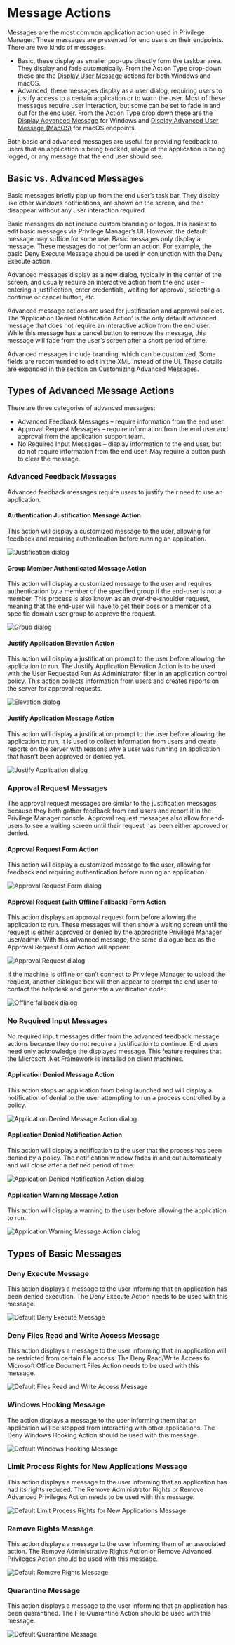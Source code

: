 [title]: # (Message Actions)
[tags]: # (customization)
[priority]: # (2)
# Message Actions

Messages are the most common application action used in Privilege Manager. These messages are presented for end users on their endpoints. There are two kinds of messages:

* Basic, these display as smaller pop-ups directly form the taskbar area. They display and fade automatically. From the Action Type drop-down these are the [Display User Message](display-user-msg.md) actions for both Windows and macOS.
* Advanced, these messages display as a user dialog, requiring users to justify access to a certain application or to warn the user. Most of these messages require user interaction, but some can be set to fade in and out for the end user. From the Action Type drop down these are the [Display Advanced Message](display-adv-msg.md) for Windows and [Display Advanced User Message (MacOS)](../macOS/macOS-adv-msg.md) for macOS endpoints.

Both basic and advanced messages are useful for providing feedback to users that an application is being blocked, usage of the application is being logged, or any message that the end user should see.

## Basic vs. Advanced Messages

Basic messages briefly pop up from the end user’s task bar. They display like other Windows notifications, are shown on the screen, and then disappear without any user interaction required.

Basic messages do not include custom branding or logos. It is easiest to edit basic messages via Privilege Manager’s UI. However, the default message may suffice for some use.
Basic messages only display a message. These messages do not perform an action. For example, the basic Deny Execute Message should be used in conjunction with the Deny Execute action.

Advanced messages display as a new dialog, typically in the center of the screen, and usually require an interactive action from the end user – entering a justification, enter credentials, waiting for approval, selecting a continue or cancel button, etc.

Advanced message actions are used for justification and approval policies.
The ‘Application Denied Notification Action’ is the only default advanced message that does not require an interactive action from the end user. While this message has a cancel button to remove the message, this message will fade from the user’s screen after a short period of time.

Advanced messages include branding, which can be customized. Some fields are recommended to edit in the XML instead of the UI. These details are expanded in the section on Customizing Advanced Messages.

## Types of Advanced Message Actions

There are three categories of advanced messages:

* Advanced Feedback Messages – require information from the end user.
* Approval Request Messages – require information from the end user and approval from the application support team.
* No Required Input Messages – display information to the end user, but do not require information from the end user. May require a button push to clear the message.

### Advanced Feedback Messages

Advanced feedback messages require users to justify their need to use an application.

#### Authentication Justification Message Action

This action will display a customized message to the user, allowing for feedback and requiring authentication before running an application.

![Justification dialog](images/justification.png "User Justification Message example")

#### Group Member Authenticated Message Action

This action will display a customized message to the user and requires authentication by a member of the specified group if the end-user is not a member.
This process is also known as an over-the-shoulder request, meaning that the end-user will have to get their boss or a member of a specific domain user group to approve the request.

![Group dialog](images/group.png "Group Authentication Message example")

#### Justify Application Elevation Action

This action will display a justification prompt to the user before allowing the application to run.
The Justify Application Elevation Action is to be used with the User Requested Run As Administrator filter in an application control policy. This action collects information from users and creates reports on the server for approval requests.

![Elevation dialog](images/elevation.png "User Justify Elevation Message example")

#### Justify Application Message Action

This action will display a justification prompt to the user before allowing the application to run. It is used to collect information from users and create reports on the server with reasons why a user was running an application that hasn't been approved or denied yet.

![Justify Application dialog](images/elevation.png "User Justify Application Message example")

### Approval Request Messages

The approval request messages are similar to the justification messages because they both gather feedback from end users and report it in the Privilege Manager console. Approval request messages also allow for end-users to see a waiting screen until their request has been either approved or denied.

#### Approval Request Form Action

This action will display a customized message to the user, allowing for feedback and requiring authentication before running an application.

![Approval Request Form dialog](images/approval-req-form.png "Approval Request Form Message example")

#### Approval Request (with Offline Fallback) Form Action

This action displays an approval request form before allowing the application to run. These messages will then show a waiting screen until the request is either approved or denied by the appropriate Privilege Manager user/admin. With this advanced message, the same dialogue box as the Approval Request Form Action will appear:

![Approval Request dialog](images/offline.png "Approval Request example")

If the machine is offline or can’t connect to Privilege Manager to upload the request, another dialogue box will then appear to prompt the end user to contact the helpdesk and generate a verification code:

![Offline fallback dialog](images/offline-2.png "Approval Request with Offline Fallback example")

### No Required Input Messages

No required input messages differ from the advanced feedback message actions because they do not require a justification to continue. End users need only acknowledge the displayed message. This feature requires that the Microsoft .Net Framework is installed on client machines.

#### Application Denied Message Action

This action stops an application from being launched and will display a notification of denial to the user attempting to run a process controlled by a policy.

![Application Denied Message Action dialog](images/no-input-1.png "Application Denied Message Action example")

#### Application Denied Notification Action

This action will display a notification to the user that the process has been denied by a policy. The notification window fades in and out automatically and will close after a defined period of time.

![Application Denied Notification Action dialog](images/no-input-2.png "Application Denied Notification Action example")

#### Application Warning Message Action

This action will display a warning to the user before allowing the application to run.

![Application Warning Message Action dialog](images/no-input-3.png "Application Warning Message Action example")

## Types of Basic Messages

### Deny Execute Message

This action displays a message to the user informing that an application has been denied execution. The Deny Execute Action needs to be used with this message.

![Default Deny Execute Message](images/deny-exe-msg.png "Default Deny Execute Message")

### Deny Files Read and Write Access Message

This action displays a message to the user informing that an application will be restricted from certain file access. The Deny Read/Write Access to Microsoft Office Document Files Action needs to be used with this message.

![Default Files Read and Write Access Message](images/deny-rw-msg.png "Default Files Read and Write Access Message")

### Windows Hooking Message

The action displays a message to the user informing them that an application will be stopped from interacting with other applications. The Deny Windows Hooking Action should be used with this message.

![Default Windows Hooking Message](../windows/images/win-hook.png "Default Windows Hooking Message")

### Limit Process Rights for New Applications Message

This action displays a message to the user informing that an application has had its rights reduced. The Remove Administrator Rights or Remove Advanced Privileges Action needs to be used with this message.

![Default Limit Process Rights for New Applications Message](images/rights-reduced.png "Default Limit Process Rights for New Applications Message")

### Remove Rights Message

This action displays a message to the user informing them of an associated action. The Remove Administrative Rights Action or Remove Advanced Privileges Action should be used with this message.

![Default Remove Rights Message](images/rights-removed.png "Default Remove Rights Message")

### Quarantine Message

This action displays a message to the user informing that an application has been quarantined. The File Quarantine Action should be used with this message.

![Default Quarantine Message](images/quarantine.png "Default Quarantine Message")
